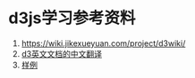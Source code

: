 # d3js学习参考资料

1. https://wiki.jikexueyuan.com/project/d3wiki/
2. [d3英文文档的中文翻译](https://www.d3js.org.cn/)
3. [样例](https://blockbuilder.org/search)

